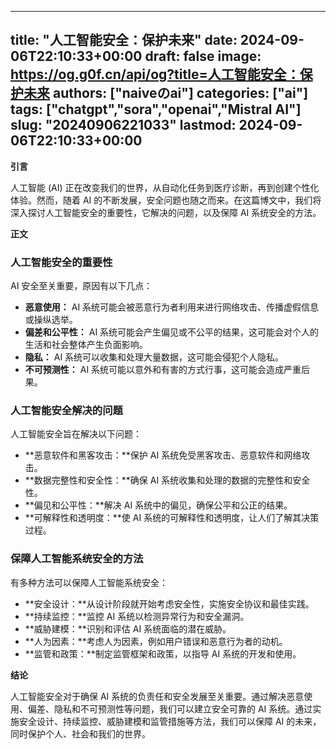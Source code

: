 
---
title: "人工智能安全：保护未来"
date: 2024-09-06T22:10:33+00:00
draft: false
image: https://og.g0f.cn/api/og?title=人工智能安全：保护未来
authors: ["naiveのai"]
categories: ["ai"]
tags: ["chatgpt","sora","openai","Mistral AI"]
slug: "20240906221033"
lastmod: 2024-09-06T22:10:33+00:00
---
**引言**

人工智能 (AI) 正在改变我们的世界，从自动化任务到医疗诊断，再到创建个性化体验。然而，随着 AI 的不断发展，安全问题也随之而来。在这篇博文中，我们将深入探讨人工智能安全的重要性，它解决的问题，以及保障 AI 系统安全的方法。

**正文**

### 人工智能安全的重要性

AI 安全至关重要，原因有以下几点：

- **恶意使用：** AI 系统可能会被恶意行为者利用来进行网络攻击、传播虚假信息或操纵选举。
- **偏差和公平性：** AI 系统可能会产生偏见或不公平的结果，这可能会对个人的生活和社会整体产生负面影响。
- **隐私：** AI 系统可以收集和处理大量数据，这可能会侵犯个人隐私。
- **不可预测性：** AI 系统可能以意外和有害的方式行事，这可能会造成严重后果。

### 人工智能安全解决的问题

人工智能安全旨在解决以下问题：

- **恶意软件和黑客攻击：**保护 AI 系统免受黑客攻击、恶意软件和网络攻击。
- **数据完整性和安全性：**确保 AI 系统收集和处理的数据的完整性和安全性。
- **偏见和公平性：**解决 AI 系统中的偏见，确保公平和公正的结果。
- **可解释性和透明度：**使 AI 系统的可解释性和透明度，让人们了解其决策过程。

### 保障人工智能系统安全的方法

有多种方法可以保障人工智能系统安全：

- **安全设计：**从设计阶段就开始考虑安全性，实施安全协议和最佳实践。
- **持续监控：**监控 AI 系统以检测异常行为和安全漏洞。
- **威胁建模：**识别和评估 AI 系统面临的潜在威胁。
- **人为因素：**考虑人为因素，例如用户错误和恶意行为者的动机。
- **监管和政策：**制定监管框架和政策，以指导 AI 系统的开发和使用。

**结论**

人工智能安全对于确保 AI 系统的负责任和安全发展至关重要。通过解决恶意使用、偏差、隐私和不可预测性等问题，我们可以建立安全可靠的 AI 系统。通过实施安全设计、持续监控、威胁建模和监管措施等方法，我们可以保障 AI 的未来，同时保护个人、社会和我们的世界。